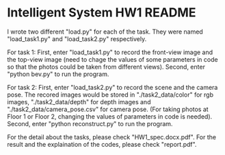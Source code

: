 # Intelligent System HW1 README

I wrote two different "load.py" for each of the task. They were named "load_task1.py" and "load_task2.py" respectively.

For task 1:
First, enter "load_task1.py" to record the front-view image and the top-view image (need to chage the values of some parameters in code so that the photos could be taken from different views).
Second, enter "python bev.py" to run the program.

For task 2:
First, enter "load_task2.py" to record the scene and the camera pose. The recored images would be stored in "./task2_data/color" for rgb images, "./task2_data/depth" for depth images and "./task2_data/camera_pose.csv" for camera pose. (For taking photos at Floor 1 or Floor 2, changing the values of parameters in code is needed).
Second, enter "python reconstruct.py" to run the program.

For the detail about the tasks, please check "HW1_spec.docx.pdf". 
For the result and the explaination of the codes, please check "report.pdf".
